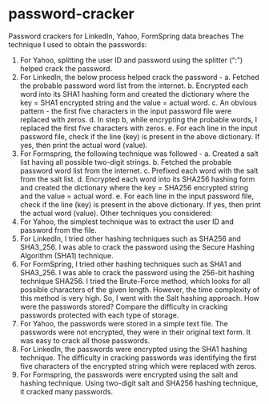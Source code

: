# password-cracker
Password crackers for LinkedIn, Yahoo, FormSpring data breaches
The technique I used to obtain the passwords:
1. For Yahoo, splitting the user ID and password using the splitter (“:”) helped crack the password.
2. For LinkedIn, the below process helped crack the password -
a. Fetched the probable password word list from the internet.
b. Encrypted each word into its SHA1 hashing form and created the dictionary where the key = SHA1 encrypted string and the value = actual word.
c. An obvious pattern - the first five characters in the input password file were replaced with zeros.
d. In step b, while encrypting the probable words, I replaced the first five characters with zeros.
e. For each line in the input password file, check if the line (key) is present in the above dictionary. If yes, then print the actual word (value).
3. For Formspring, the following technique was followed -
a. Created a salt list having all possible two-digit strings.
b. Fetched the probable password word list from the internet.
c. Prefixed each word with the salt from the salt list.
d. Encrypted each word into its SHA256 hashing form and created the dictionary where the key = SHA256 encrypted string and the value = actual word.
e. For each line in the input password file, check if the line (key) is present in the above dictionary. If yes, then print the actual word (value).
Other techniques you considered:
1. For Yahoo, the simplest technique was to extract the user ID and password from the file.
2. For LinkedIn, I tried other hashing techniques such as SHA256 and SHA3_256. I was able to crack the password using the Secure Hashing Algorithm (SHA1) technique.
3. For FormSpring, I tried other hashing techniques such as SHA1 and SHA3_256. I was able to crack the password using the 256-bit hashing technique SHA256. I tried the Brute-Force method, which looks for all possible characters of the given length. However, the time complexity of this method is very high. So, I went with the Salt hashing approach.
How were the passwords stored? Compare the difficulty in cracking passwords protected with each type of storage.
1. For Yahoo, the passwords were stored in a simple text file. The passwords were not encrypted, they were in their original text form. It was easy to crack all those passwords.
2. For LinkedIn, the passwords were encrypted using the SHA1 hashing technique. The difficulty in cracking passwords was identifying the first five characters of the encrypted string which were replaced with zeros.
3. For Formspring, the passwords were encrypted using the salt and hashing technique. Using two-digit salt and SHA256 hashing technique, it cracked many passwords.